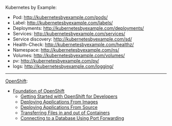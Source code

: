 
Kubernetes by Example:

* Pod: http://kubernetesbyexample.com/pods/
* Label: http://kubernetesbyexample.com/labels/
* Deployments: http://kubernetesbyexample.com/deployments/
* Services: http://kubernetesbyexample.com/services/
* Service discovery: http://kubernetesbyexample.com/sd/
* Health-Check: http://kubernetesbyexample.com/healthz/
* Namespace: http://kubernetesbyexample.com/ns/
* Volumes: http://kubernetesbyexample.com/volumes/
* pv: http://kubernetesbyexample.com/pv/ 
* logs: http://kubernetesbyexample.com/logging/ 

---------------------------------------------------------

[OpenShift](http://learn.openshift.com/):

* [Foundation of OpenShift](https://learn.openshift.com/introduction/)
  - [Getting Started with OpenShift for Developers](https://learn.openshift.com/introduction/getting-started/)
  - [Deploying Applications From Images](https://learn.openshift.com/introduction/deploying-images/)
  - [Deploying Applications From Source](https://learn.openshift.com/introduction/deploying-python/)
  - [Transferring Files in and out of Containers](https://learn.openshift.com/introduction/transferring-files/)
  - [Connecting to a Database Using Port Forwarding](https://learn.openshift.com/introduction/transferring-files/)
